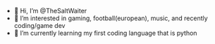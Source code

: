 - 👋 Hi, I’m @TheSaltWaiter
- 👀 I’m interested in gaming, football(european), music, and recently coding/game dev
- 🌱 I’m currently learning my first coding language that is python

<!---
TheSaltWaiter/TheSaltWaiter is a ✨ special ✨ repository because its `README.md` (this file) appears on your GitHub profile.
You can click the Preview link to take a look at your changes.
--->
